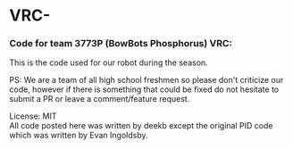 # VRC-<Hyphenated game name here>
### Code for team 3773P (BowBots Phosphorus) <Year range> VRC: <Game name here>
This is the code used for our robot during the <Year range here> season.

PS: We are a team of all high school freshmen so please don't criticize our code, however if there is something that could be fixed do not hesitate to submit a PR or leave a comment/feature request.

License: MIT\
All code posted here was written by deekb except the original PID code which was written by Evan Ingoldsby.
